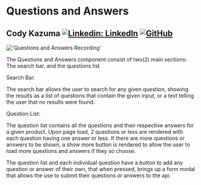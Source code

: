 # Questions and Answers

## Cody Kazuma [![Linkedin: LinkedIn](https://img.shields.io/badge/linkedin-%230077B5.svg?style=for-the-badge&logo=linkedin&logoColor=white&link=https://www.linkedin.com/in/kevinzhugao/)](https://www.linkedin.com/in/cody-kazuma/) [![GitHub](https://img.shields.io/badge/github-%23121011.svg?style=for-the-badge&logo=github&logoColor=white&link=https://github.com/kevinzhugao)](https://github.com/KodAlpha)

!['Questions and Answers Recording'](QuestionsAndAnswer.gif)

The Questions and Answers component consist of two(2) main sections: The search bar, and the questions list

Search Bar:

The search bar allows the user to search for any given question, showing the results as a list of questions that contain the given input, or a text telling the user that no results were found.

Question List:

The question list contains all the questions and their respective answers for a given product. Upon page load, 2 questions or less are rendered with each question having one answer or less. If there are more questions or answers to be shown, a show more button is rendered to allow the user to load more questions and answers if they so choose.

The question list and each individual question have a button to add any question or answer of their own, that when pressed, brings up a form modal that allows the use to submit their questions or answers to the api.
